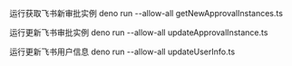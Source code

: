 
运行获取飞书新审批实例
deno run --allow-all getNewApprovalInstances.ts


运行更新飞书审批实例
deno run --allow-all updateApprovalInstance.ts


运行更新飞书用户信息
deno run --allow-all updateUserInfo.ts